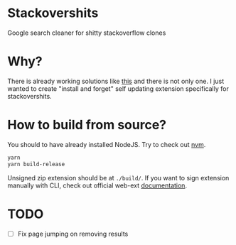 # Stackovershits
Google search cleaner for shitty stackoverflow clones

# Why?
There is already working solutions like [this](https://github.com/iorate/uBlacklist#uBlacklist) and there is not only
one.
I just wanted to create "install and forget" self updating extension specifically for stackovershits.

# How to build from source?
You should to have already installed NodeJS. Try to check out [nvm](https://github.com/nvm-sh/nvm).
```bash
yarn
yarn build-release
```
Unsigned zip extension should be at `./build/`. If you want to sign extension manually with CLI, check out official
web-ext [documentation](https://extensionworkshop.com/documentation/develop/getting-started-with-web-ext/).


# TODO
- [ ] Fix page jumping on removing results
